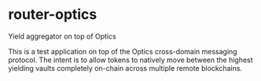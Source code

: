# router-optics
Yield aggregator on top of Optics


This is a test application on top of the Optics cross-domain messaging protocol. The intent is to allow tokens to natively move between the highest yielding vaults completely on-chain across multiple remote blockchains.
